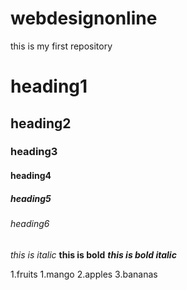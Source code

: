 # webdesignonline
this is my first repository
# heading1
## heading2
### heading3
#### heading4
##### heading5
###### heading6
*this is italic*
**this is bold**
***this is bold italic***

1.fruits
    1.mango
    2.apples
    3.bananas
